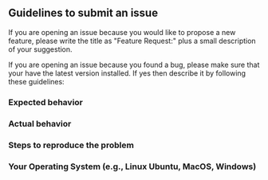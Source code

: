 ## Guidelines to submit an issue

If you are opening an issue because you would like to propose a new feature,
please write the title as "Feature Request:" plus a small description of your
suggestion.

If you are opening an issue because you found a bug, please make sure that
your have the latest version installed. If yes then describe it by following
these guidelines:

### Expected behavior

### Actual behavior

### Steps to reproduce the problem

### Your Operating System (e.g., Linux Ubuntu, MacOS, Windows)
